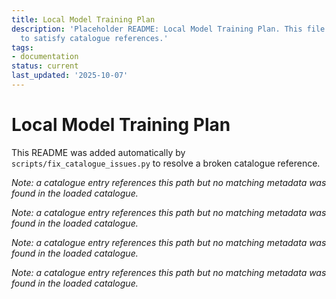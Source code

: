 ```yaml
---
title: Local Model Training Plan
description: 'Placeholder README: Local Model Training Plan. This file was auto-generated
  to satisfy catalogue references.'
tags:
- documentation
status: current
last_updated: '2025-10-07'
---
```


# Local Model Training Plan

This README was added automatically by `scripts/fix_catalogue_issues.py` to resolve a broken catalogue reference.


*Note: a catalogue entry references this path but no matching metadata was found in the loaded catalogue.*



*Note: a catalogue entry references this path but no matching metadata was found in the loaded catalogue.*



*Note: a catalogue entry references this path but no matching metadata was found in the loaded catalogue.*



*Note: a catalogue entry references this path but no matching metadata was found in the loaded catalogue.*
